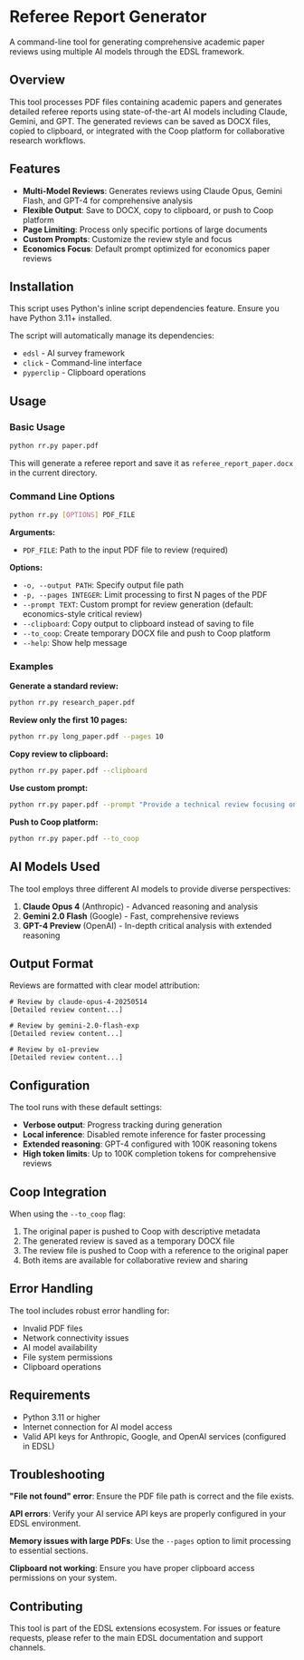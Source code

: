 # Referee Report Generator

A command-line tool for generating comprehensive academic paper reviews using multiple AI models through the EDSL framework.

## Overview

This tool processes PDF files containing academic papers and generates detailed referee reports using state-of-the-art AI models including Claude, Gemini, and GPT. The generated reviews can be saved as DOCX files, copied to clipboard, or integrated with the Coop platform for collaborative research workflows.

## Features

- **Multi-Model Reviews**: Generates reviews using Claude Opus, Gemini Flash, and GPT-4 for comprehensive analysis
- **Flexible Output**: Save to DOCX, copy to clipboard, or push to Coop platform
- **Page Limiting**: Process only specific portions of large documents
- **Custom Prompts**: Customize the review style and focus
- **Economics Focus**: Default prompt optimized for economics paper reviews

## Installation

This script uses Python's inline script dependencies feature. Ensure you have Python 3.11+ installed.

The script will automatically manage its dependencies:
- `edsl` - AI survey framework
- `click` - Command-line interface
- `pyperclip` - Clipboard operations

## Usage

### Basic Usage

```bash
python rr.py paper.pdf
```

This will generate a referee report and save it as `referee_report_paper.docx` in the current directory.

### Command Line Options

```bash
python rr.py [OPTIONS] PDF_FILE
```

**Arguments:**
- `PDF_FILE`: Path to the input PDF file to review (required)

**Options:**
- `-o, --output PATH`: Specify output file path
- `-p, --pages INTEGER`: Limit processing to first N pages of the PDF
- `--prompt TEXT`: Custom prompt for review generation (default: economics-style critical review)
- `--clipboard`: Copy output to clipboard instead of saving to file
- `--to_coop`: Create temporary DOCX file and push to Coop platform
- `--help`: Show help message

### Examples

**Generate a standard review:**
```bash
python rr.py research_paper.pdf
```

**Review only the first 10 pages:**
```bash
python rr.py long_paper.pdf --pages 10
```

**Copy review to clipboard:**
```bash
python rr.py paper.pdf --clipboard
```

**Use custom prompt:**
```bash
python rr.py paper.pdf --prompt "Provide a technical review focusing on methodology"
```

**Push to Coop platform:**
```bash
python rr.py paper.pdf --to_coop
```

## AI Models Used

The tool employs three different AI models to provide diverse perspectives:

1. **Claude Opus 4** (Anthropic) - Advanced reasoning and analysis
2. **Gemini 2.0 Flash** (Google) - Fast, comprehensive reviews  
3. **GPT-4 Preview** (OpenAI) - In-depth critical analysis with extended reasoning

## Output Format

Reviews are formatted with clear model attribution:

```
# Review by claude-opus-4-20250514
[Detailed review content...]

# Review by gemini-2.0-flash-exp  
[Detailed review content...]

# Review by o1-preview
[Detailed review content...]
```

## Configuration

The tool runs with these default settings:
- **Verbose output**: Progress tracking during generation
- **Local inference**: Disabled remote inference for faster processing
- **Extended reasoning**: GPT-4 configured with 100K reasoning tokens
- **High token limits**: Up to 100K completion tokens for comprehensive reviews

## Coop Integration

When using the `--to_coop` flag:
1. The original paper is pushed to Coop with descriptive metadata
2. The generated review is saved as a temporary DOCX file
3. The review file is pushed to Coop with a reference to the original paper
4. Both items are available for collaborative review and sharing

## Error Handling

The tool includes robust error handling for:
- Invalid PDF files
- Network connectivity issues
- AI model availability
- File system permissions
- Clipboard operations

## Requirements

- Python 3.11 or higher
- Internet connection for AI model access
- Valid API keys for Anthropic, Google, and OpenAI services (configured in EDSL)

## Troubleshooting

**"File not found" error**: Ensure the PDF file path is correct and the file exists.

**API errors**: Verify your AI service API keys are properly configured in your EDSL environment.

**Memory issues with large PDFs**: Use the `--pages` option to limit processing to essential sections.

**Clipboard not working**: Ensure you have proper clipboard access permissions on your system.

## Contributing

This tool is part of the EDSL extensions ecosystem. For issues or feature requests, please refer to the main EDSL documentation and support channels.